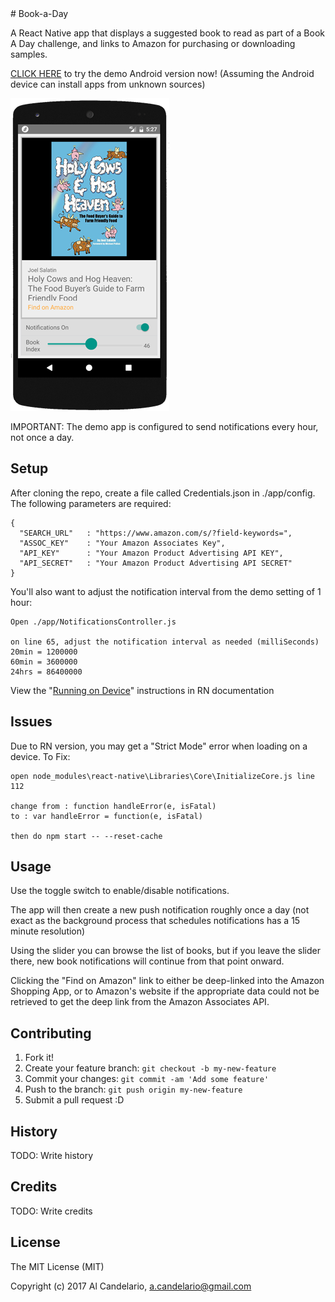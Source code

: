 <snippet>
  <content>
# Book-a-Day

A React Native app that displays a suggested book to read as part of a Book A Day challenge, and links to Amazon for purchasing or downloading samples. 

[CLICK HERE](https://raw.github.com/alcandelario/bookaday/master/BookADay.apk) to try the demo Android version now! (Assuming the Android device can install apps from unknown sources)

![Screenshot](/screenshot.png?raw=true "BookADay Screenshot")

IMPORTANT: The demo app is configured to send notifications every hour, not once a day.

## Setup

After cloning the repo, create a file called Credentials.json in ./app/config. The following parameters are required:

```
{
  "SEARCH_URL"   : "https://www.amazon.com/s/?field-keywords=",
  "ASSOC_KEY"    : "Your Amazon Associates Key",
  "API_KEY"      : "Your Amazon Product Advertising API KEY",
  "API_SECRET"   : "Your Amazon Product Advertising API SECRET"
}
```

You'll also want to adjust the notification interval from the demo setting of 1 hour:

```
Open ./app/NotificationsController.js

on line 65, adjust the notification interval as needed (milliSeconds)
20min = 1200000 
60min = 3600000 
24hrs = 86400000
```

View the "[Running on Device](https://facebook.github.io/react-native/docs/running-on-device.html)" instructions in RN documentation

## Issues

Due to RN version, you may get a "Strict Mode" error when loading on a device. To Fix:

```
open node_modules\react-native\Libraries\Core\InitializeCore.js line 112

change from : function handleError(e, isFatal) 
to : var handleError = function(e, isFatal)

then do npm start -- --reset-cache
```

## Usage

Use the toggle switch to enable/disable notifications.

The app will then create a new push notification roughly once a day (not exact as the background process that schedules notifications has a 15 minute resolution)

Using the slider you can browse the list of books, but if you leave the slider there, new book notifications will continue from that point onward.

Clicking the "Find on Amazon" link to either be deep-linked into the Amazon Shopping App, or to Amazon's website if the appropriate data could not be retrieved to get the deep link from the Amazon Associates API.

## Contributing

1. Fork it!
2. Create your feature branch: `git checkout -b my-new-feature`
3. Commit your changes: `git commit -am 'Add some feature'`
4. Push to the branch: `git push origin my-new-feature`
5. Submit a pull request :D

## History

TODO: Write history

## Credits

TODO: Write credits

## License

The MIT License (MIT)

Copyright (c) 2017 Al Candelario, <a.candelario@gmail.com>
</content>
</snippet>